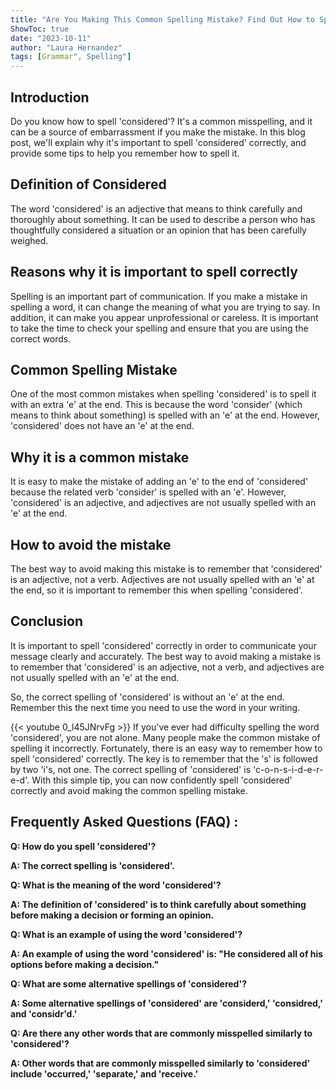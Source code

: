 ```yaml
---
title: "Are You Making This Common Spelling Mistake? Find Out How to Spell 'Considered' Now!"
ShowToc: true 
date: "2023-10-11"
author: "Laura Hernandez" 
tags: [Grammar", Spelling"]
---
```

## Introduction

Do you know how to spell 'considered'? It's a common misspelling, and it can be a source of embarrassment if you make the mistake. In this blog post, we'll explain why it's important to spell 'considered' correctly, and provide some tips to help you remember how to spell it. 

## Definition of Considered

The word 'considered' is an adjective that means to think carefully and thoroughly about something. It can be used to describe a person who has thoughtfully considered a situation or an opinion that has been carefully weighed. 

## Reasons why it is important to spell correctly

Spelling is an important part of communication. If you make a mistake in spelling a word, it can change the meaning of what you are trying to say. In addition, it can make you appear unprofessional or careless. It is important to take the time to check your spelling and ensure that you are using the correct words. 

## Common Spelling Mistake

One of the most common mistakes when spelling 'considered' is to spell it with an extra 'e' at the end. This is because the word 'consider' (which means to think about something) is spelled with an 'e' at the end. However, 'considered' does not have an 'e' at the end. 

## Why it is a common mistake

It is easy to make the mistake of adding an 'e' to the end of 'considered' because the related verb 'consider' is spelled with an 'e'. However, 'considered' is an adjective, and adjectives are not usually spelled with an 'e' at the end. 

## How to avoid the mistake

The best way to avoid making this mistake is to remember that 'considered' is an adjective, not a verb. Adjectives are not usually spelled with an 'e' at the end, so it is important to remember this when spelling 'considered'. 

## Conclusion

It is important to spell 'considered' correctly in order to communicate your message clearly and accurately. The best way to avoid making a mistake is to remember that 'considered' is an adjective, not a verb, and adjectives are not usually spelled with an 'e' at the end. 

So, the correct spelling of 'considered' is without an 'e' at the end. Remember this the next time you need to use the word in your writing.

{{< youtube 0_l45JNrvFg >}} 
If you've ever had difficulty spelling the word 'considered', you are not alone. Many people make the common mistake of spelling it incorrectly. Fortunately, there is an easy way to remember how to spell 'considered' correctly. The key is to remember that the 's' is followed by two 'i's, not one. The correct spelling of 'considered' is 'c-o-n-s-i-d-e-r-e-d'. With this simple tip, you can now confidently spell 'considered' correctly and avoid making the common spelling mistake.

## Frequently Asked Questions (FAQ) :
**Q: How do you spell 'considered'?**

**A: The correct spelling is 'considered'.**

**Q: What is the meaning of the word 'considered'?**

**A: The definition of 'considered' is to think carefully about something before making a decision or forming an opinion.**

**Q: What is an example of using the word 'considered'?**

**A: An example of using the word 'considered' is: "He considered all of his options before making a decision."**

**Q: What are some alternative spellings of 'considered'?**

**A: Some alternative spellings of 'considered' are 'considerd,' 'considred,' and 'considr'd.'**

**Q: Are there any other words that are commonly misspelled similarly to 'considered'?**

**A: Other words that are commonly misspelled similarly to 'considered' include 'occurred,' 'separate,' and 'receive.'**





